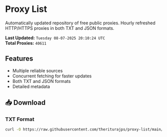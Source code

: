 # Proxy List

Automatically updated repository of free public proxies. Hourly refreshed HTTP/HTTPS proxies in both TXT and JSON formats.

**Last Updated:** `Tuesday 08-07-2025 20:10:24 UTC`  
**Total Proxies:** `40611`

## Features
- Multiple reliable sources
- Concurrent fetching for faster updates
- Both TXT and JSON formats
- Detailed metadata

## 📥 Download

### TXT Format
```bash
curl -O https://raw.githubusercontent.com/theriturajps/proxy-list/main/proxies.txt